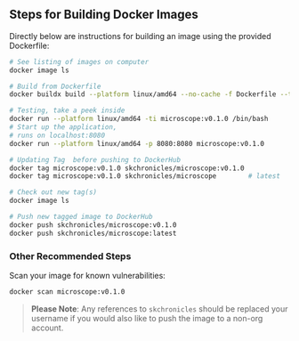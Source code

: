 ## Steps for Building Docker Images

Directly below are instructions for building an image using the provided Dockerfile:

```bash
# See listing of images on computer
docker image ls

# Build from Dockerfile
docker buildx build --platform linux/amd64 --no-cache -f Dockerfile --tag=microscope:v0.1.0 .

# Testing, take a peek inside
docker run --platform linux/amd64 -ti microscope:v0.1.0 /bin/bash
# Start up the application,
# runs on localhost:8080
docker run --platform linux/amd64 -p 8080:8080 microscope:v0.1.0

# Updating Tag  before pushing to DockerHub
docker tag microscope:v0.1.0 skchronicles/microscope:v0.1.0
docker tag microscope:v0.1.0 skchronicles/microscope        # latest

# Check out new tag(s)
docker image ls

# Push new tagged image to DockerHub
docker push skchronicles/microscope:v0.1.0
docker push skchronicles/microscope:latest
```

### Other Recommended Steps

Scan your image for known vulnerabilities:

```bash
docker scan microscope:v0.1.0
```

> **Please Note**: Any references to `skchronicles` should be replaced your username if you would also like to push the image to a non-org account.
